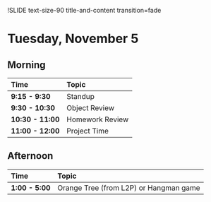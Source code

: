 !SLIDE text-size-90 title-and-content transition=fade

Tuesday, November 5
==================

## Morning

| Time              | Topic           |
:-------------------|:----------------|
| **9:15 - 9:30**   | Standup         |
| **9:30 - 10:30**  | Object Review   |
| **10:30 - 11:00** | Homework Review |
| **11:00 - 12:00** | Project Time    |

## Afternoon

| Time            | Topic                                  |
:-----------------|:---------------------------------------|
| **1:00 - 5:00** | Orange Tree (from L2P) or Hangman game |


